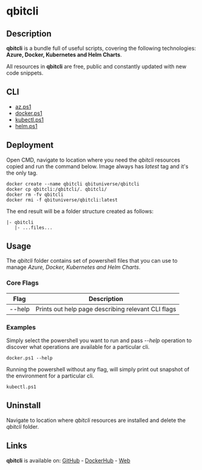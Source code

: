 # qbitcli

## Description

**qbitcli** is a bundle full of useful scripts, covering the following technologies: **Azure, Docker, Kubernetes and Helm Charts**.

All resources in **qbitcli** are free, public and constantly updated with new code snippets.

## CLI

-   [az.ps1](https://github.com/qbituniverse/qbitcli/blob/master/cli/az.ps1)
-   [docker.ps1](https://github.com/qbituniverse/qbitcli/blob/master/cli/docker.ps1)
-   [kubectl.ps1](https://github.com/qbituniverse/qbitcli/blob/master/cli/kubectl.ps1)
-   [helm.ps1](https://github.com/qbituniverse/qbitcli/blob/master/cli/helm.ps1)

## Deployment

Open CMD, navigate to location where you need the *qbitcli* resources copied and run the command below. Image always has *latest* tag and it's the only tag.

```
docker create --name qbitcli qbituniverse/qbitcli
docker cp qbitcli:/qbitcli/. qbitcli/
docker rm -fv qbitcli
docker rmi -f qbituniverse/qbitcli:latest
```

The end result will be a folder structure created as follows:

```
|- qbitcli
   |- ...files...
```

## Usage

The *qbitcli* folder contains set of powershell files that you can use to manage *Azure, Docker, Kubernetes and Helm Charts*.

### Core Flags
|Flag|Description|
|-|-|
|--help|Prints out help page describing relevant CLI flags|

### Examples
Simply select the powershell you want to run and pass *--help* operation to discover what operations are available for a particular cli.

```
docker.ps1 --help
```

Running the powershell without any flag, will simply print out snapshot of the environment for a particular cli.

```
kubectl.ps1
```

## Uninstall

Navigate to location where *qbitcli* resources are installed and delete the *qbitcli* folder.

## Links

**qbitcli** is available on: [GitHub](https://github.com/qbituniverse/qbitcli) - [DockerHub](https://cloud.docker.com/u/qbituniverse/repository/docker/qbituniverse/qbitcli) - [Web](https://qbituniverse.com)
